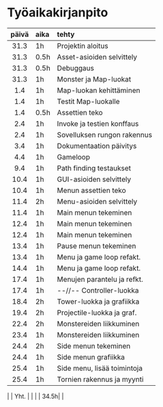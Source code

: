 # Työaikakirjanpito

| päivä | aika | tehty                      |
| :----:|:-----| :--------------------------|
| 31.3  | 1h   | Projektin aloitus          |
| 31.3  | 0.5h | Asset-asioiden selvittely  |
| 31.3  | 0.5h | Debuggaus                  |
| 31.3  | 1h   | Monster ja Map-luokat      |
| 1.4   | 1h   | Map-luokan kehittäminen    |
| 1.4   | 1h   | Testit Map-luokalle        |
| 1.4   | 0.5h | Assettien teko             |
| 2.4   | 1h   | Invoke ja testien konffaus |
| 2.4   | 1h   | Sovelluksen rungon rakennus|
| 3.4   | 1h   | Dokumentaation päivitys    |
| 4.4   | 1h   | Gameloop                   |
| 9.4   | 1h   | Path finding testaukset    |
| 10.4  | 1h   | GUI-asioiden selvittely    |
| 10.4  | 1h   | Menun assettien teko       |
| 11.4  | 2h   | Menu-asioiden selvittely   |
| 11.4  | 1h   | Main menun tekeminen       |
| 12.4  | 1h   | Main menun tekeminen       |
| 12.4  | 1h   | Main menun tekeminen       |
| 13.4  | 1h   | Pause menun tekeminen      |
| 13.4  | 1h   | Menu ja game loop refakt.  |
| 14.4  | 1h   | Menu ja game loop refakt.  |
| 17.4  | 1h   | Menujen parantelu ja refkt.|
| 17.4  | 1h   | --//-- Controller-luokka   |
| 18.4  | 2h   | Tower-luokka ja grafiikka  |
| 19.4  | 2h   | Projectile-luokka ja graf. |
| 22.4  | 2h   | Monstereiden liikkuminen   |
| 23.4  | 1h   | Monstereiden liikkuminen   |
| 24.4  | 2h   | Side menun tekeminen       |
| 24.4  | 1h   | Side menun grafiikka       |
| 25.4  | 1h   | Side menu, lisää toimintoja|
| 25.4  | 1h   | Tornien rakennus ja myynti |

|       | Yht. |                            |
|       | 34.5h|                            |




